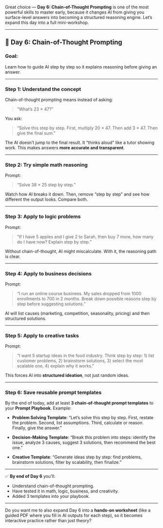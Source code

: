 Great choice — **Day 6: Chain-of-Thought Prompting** is one of the most powerful skills to master early, because it changes AI from giving you surface-level answers into becoming a structured reasoning engine. Let’s expand this day into a full mini-workshop.

---

## 🔎 **Day 6: Chain-of-Thought Prompting**

### Goal:

Learn how to guide AI step by step so it explains reasoning before giving an answer.

---

### Step 1: Understand the concept

Chain-of-thought prompting means instead of asking:

> “What’s 23 × 47?”

You ask:

> “Solve this step by step. First, multiply 20 × 47. Then add 3 × 47. Then give the final sum.”

The AI doesn’t jump to the final result. It “thinks aloud” like a tutor showing work. This makes answers **more accurate and transparent**.

---

### Step 2: Try simple math reasoning

Prompt:

> “Solve 38 × 25 step by step.”

Watch how AI breaks it down. Then, remove “step by step” and see how different the output looks. Compare both.

---

### Step 3: Apply to logic problems

Prompt:

> “If I have 5 apples and I give 2 to Sarah, then buy 7 more, how many do I have now? Explain step by step.”

Without chain-of-thought, AI might miscalculate. With it, the reasoning path is clear.

---

### Step 4: Apply to business decisions

Prompt:

> “I run an online course business. My sales dropped from 1000 enrollments to 700 in 2 months. Break down possible reasons step by step before suggesting solutions.”

AI will list causes (marketing, competition, seasonality, pricing) and then structured solutions.

---

### Step 5: Apply to creative tasks

Prompt:

> “I want 5 startup ideas in the food industry. Think step by step: 1) list customer problems, 2) brainstorm solutions, 3) select the most scalable one, 4) explain why it works.”

This forces AI into **structured ideation**, not just random ideas.

---

### Step 6: Save reusable prompt templates

By the end of today, add at least **3 chain-of-thought prompt templates** to your **Prompt Playbook**. Example:

* **Problem Solving Template**:
  “Let’s solve this step by step. First, restate the problem. Second, list assumptions. Third, calculate or reason. Finally, give the answer.”

* **Decision-Making Template**:
  “Break this problem into steps: identify the issue, analyze 3 causes, suggest 3 solutions, then recommend the best one.”

* **Creative Template**:
  “Generate ideas step by step: find problems, brainstorm solutions, filter by scalability, then finalize.”

---

✅ **By end of Day 6** you’ll:

* Understand chain-of-thought prompting.
* Have tested it in math, logic, business, and creativity.
* Added 3 templates into your playbook.

---

Do you want me to also expand Day 6 into a **hands-on worksheet** (like a guided PDF where you fill in AI outputs for each step), so it becomes interactive practice rather than just theory?
